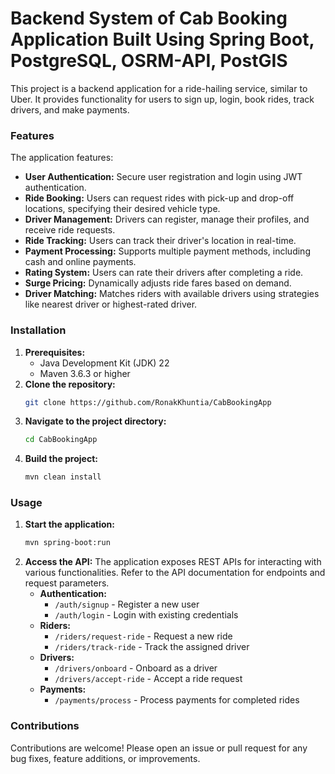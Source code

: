 <h1>Backend System of Cab Booking Application Built Using Spring Boot, PostgreSQL, OSRM-API, PostGIS</h1>

This project is a backend application for a ride-hailing service, similar to Uber. It provides functionality for users to sign up, login, book rides, track drivers, and make payments.

### Features

The application features:

* **User Authentication:** Secure user registration and login using JWT authentication.
* **Ride Booking:** Users can request rides with pick-up and drop-off locations, specifying their desired vehicle type.
* **Driver Management:** Drivers can register, manage their profiles, and receive ride requests.
* **Ride Tracking:** Users can track their driver's location in real-time.
* **Payment Processing:** Supports multiple payment methods, including cash and online payments.
* **Rating System:** Users can rate their drivers after completing a ride.
* **Surge Pricing:** Dynamically adjusts ride fares based on demand.
* **Driver Matching:** Matches riders with available drivers using strategies like nearest driver or highest-rated driver.

### Installation

1. **Prerequisites:**
    * Java Development Kit (JDK) 22 
    * Maven 3.6.3 or higher
2. **Clone the repository:**
    ```bash
    git clone https://github.com/RonakKhuntia/CabBookingApp
    ```
3. **Navigate to the project directory:**
    ```bash
    cd CabBookingApp
    ```
4. **Build the project:**
    ```bash
    mvn clean install
    ```

### Usage

1. **Start the application:**
    ```bash
    mvn spring-boot:run
    ```
2. **Access the API:**
    The application exposes REST APIs for interacting with various functionalities. Refer to the API documentation for endpoints and request parameters.
    * **Authentication:**
        * `/auth/signup` - Register a new user
        * `/auth/login` - Login with existing credentials
    * **Riders:**
        * `/riders/request-ride` - Request a new ride
        * `/riders/track-ride` - Track the assigned driver
    * **Drivers:**
        * `/drivers/onboard` - Onboard as a driver
        * `/drivers/accept-ride` - Accept a ride request
    * **Payments:**
        * `/payments/process` - Process payments for completed rides

### Contributions

Contributions are welcome! Please open an issue or pull request for any bug fixes, feature additions, or improvements.
